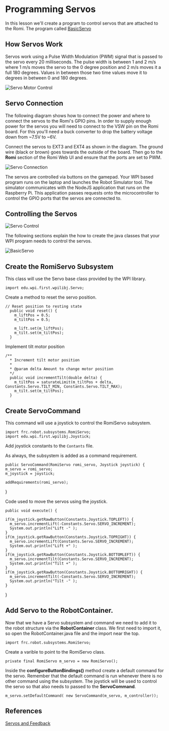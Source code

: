 # Programming Servos
In this lesson we'll create a program to control servos that are attached to the Romi.  The program called [BasicServo](https://github.com/mjwhite8119/romi-examples/tree/main/BasicServo)

## How Servos Work
Servos work using a Pulse Width Modulation (PWM) signal that is passed to the servo every 20 milliseconds.  The pulse width is between 1 and 2 m/s where 1 m/s moves the servo to the 0 degree position and 2 m/s moves it a full 180 degrees.  Values in between those two time values move it to degrees in between 0 and 180 degrees.  

![Servo Motor Control](../../images/Romi/Romi.023.jpeg)

## Servo Connection
The following diagram shows how to connect the power and where to connect the servos to the Romi's GPIO pins. In order to supply enough power for the servos you will need to connect to the VSW pin on the Romi board.  For this you'll need a buck converter to drop the battery voltage down from ~7.5V to ~6V.  

Connect the servos to EXT3 and EXT4 as shown in the diagram.  The ground wire (black or brown) goes towards the outside of the board. Then go to the **Romi** section of the Romi Web UI and ensure that the ports are set to PWM.

![Servo Connection](../../images/Romi/Romi.004.jpeg)

The servos are controlled via buttons on the gamepad.  Your WPI based program runs on the laptop and launches the Robot Simulator tool.  The simulator communicates with the NodeJS application that runs on the Raspberry Pi. This application passes requests onto the microcontroller to control the GPIO ports that the servos are connected to.

## Controlling the Servos
![Servo Control](../../images/Romi/Romi.006.jpeg)

The following sections explain the how to create the java classes that your WPI program needs to control the servos.

![BasicServo](../../images/Romi/Romi.028.jpeg)

## Create the RomiServo Subsystem
This class will use the Servo base class provided by the WPI library.

    import edu.wpi.first.wpilibj.Servo;

Create a method to reset the servo position.

    // Reset position to resting state
      public void reset() {
        m_liftPos = 0.5;
        m_tiltPos = 0.5;
        
        m_lift.set(m_liftPos);
        m_tilt.set(m_tiltPos);
      }

Implement tilt motor position

    /** 
      * Increment tilt motor position
      * 
      * @param delta Amount to change motor position
      */
      public void incrementTilt(double delta) {
        m_tiltPos = saturateLimit(m_tiltPos + delta, Constants.Servo.TILT_MIN, Constants.Servo.TILT_MAX);
        m_tilt.set(m_tiltPos);
      }

## Create ServoCommand
This command will use a joystick to control the RomiServo subsystem. 

    import frc.robot.subsystems.RomiServo;
    import edu.wpi.first.wpilibj.Joystick;

Add joystick constants to the `Contants` file.

As always, the subsystem is added as a command requirement.

    public ServoCommand(RomiServo romi_servo, Joystick joystick) {
    m_servo = romi_servo;
    m_joystick = joystick;

    addRequirements(romi_servo);
  }

Code used to move the servos using the joystick.

    public void execute() {

    if(m_joystick.getRawButton(Constants.Joystick.TOPLEFT)) {
      m_servo.incrementLift(-Constants.Servo.SERVO_INCREMENT);
      System.out.println("Lift -" );
    }
    if(m_joystick.getRawButton(Constants.Joystick.TOPRIGHT)) {
      m_servo.incrementLift(Constants.Servo.SERVO_INCREMENT);
      System.out.println("Lift +" );
    }
    if(m_joystick.getRawButton(Constants.Joystick.BOTTOMLEFT)) {
      m_servo.incrementTilt(Constants.Servo.SERVO_INCREMENT);
      System.out.println("Tilt +" );
    }
    if(m_joystick.getRawButton(Constants.Joystick.BOTTOMRIGHT)) {
      m_servo.incrementTilt(-Constants.Servo.SERVO_INCREMENT);
      System.out.println("Tilt -" );
    }
  }

## Add Servo to the RobotContainer.
Now that we have a Servo subsystem and command we need to add it to the robot structure via the **RobotContainer** class.  We first need to import it, so open the RobotContainer.java file and the import near the top.

    import frc.robot.subsystems.RomiServo;

Create a varible to point to the RomiServo class.

    private final RomiServo m_servo = new RomiServo();

Inside the **configureButtonBindings()** method create a default command for the servo.  Remember that the default command is run whenever there is no other command using the subsystem.  The joystick will be used to control the servo so that also needs to passed to the **ServoCommand**.

    m_servo.setDefaultCommand( new ServoCommand(m_servo, m_controller));


## References
[Servos and Feedback](https://learn.adafruit.com/analog-feedback-servos)

<!-- <h3><span style="float:left">
<a href="romiPID">Previous</a></span>
<span style="float:right">
<a href="romiArm">Next</a></span></h3> -->

